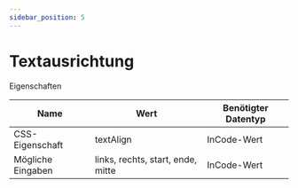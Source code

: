 ```yaml
---
sidebar_position: 5
---
```


# Textausrichtung

Eigenschaften

| Name              | Wert              | Benötigter Datentyp   |
| ----              | ----              | --------------------- |
| CSS-Eigenschaft   | textAlign         | InCode-Wert           |
| Mögliche Eingaben | links, rechts, start, ende, mitte | InCode-Wert           |